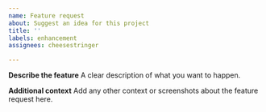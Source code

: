 ```yaml
---
name: Feature request
about: Suggest an idea for this project
title: ''
labels: enhancement
assignees: cheesestringer

---
```


**Describe the feature**
A clear description of what you want to happen.

**Additional context**
Add any other context or screenshots about the feature request here.
